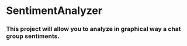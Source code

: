 # SentimentAnalyzer

### This project will allow you to analyze in graphical way a chat group sentiments.
